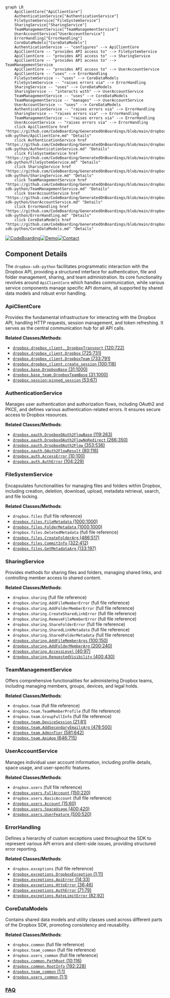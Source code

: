 ```mermaid
graph LR
    ApiClientCore["ApiClientCore"]
    AuthenticationService["AuthenticationService"]
    FileSystemService["FileSystemService"]
    SharingService["SharingService"]
    TeamManagementService["TeamManagementService"]
    UserAccountService["UserAccountService"]
    ErrorHandling["ErrorHandling"]
    CoreDataModels["CoreDataModels"]
    AuthenticationService -- "configures" --> ApiClientCore
    ApiClientCore -- "provides API access to" --> FileSystemService
    ApiClientCore -- "provides API access to" --> SharingService
    ApiClientCore -- "provides API access to" --> TeamManagementService
    ApiClientCore -- "provides API access to" --> UserAccountService
    ApiClientCore -- "uses" --> ErrorHandling
    FileSystemService -- "uses" --> CoreDataModels
    FileSystemService -- "raises errors via" --> ErrorHandling
    SharingService -- "uses" --> CoreDataModels
    SharingService -- "interacts with" --> UserAccountService
    TeamManagementService -- "uses" --> CoreDataModels
    TeamManagementService -- "manages" --> UserAccountService
    UserAccountService -- "uses" --> CoreDataModels
    AuthenticationService -- "raises errors via" --> ErrorHandling
    SharingService -- "raises errors via" --> ErrorHandling
    TeamManagementService -- "raises errors via" --> ErrorHandling
    UserAccountService -- "raises errors via" --> ErrorHandling
    click ApiClientCore href "https://github.com/CodeBoarding/GeneratedOnBoardings/blob/main/dropbox-sdk-python/ApiClientCore.md" "Details"
    click AuthenticationService href "https://github.com/CodeBoarding/GeneratedOnBoardings/blob/main/dropbox-sdk-python/AuthenticationService.md" "Details"
    click FileSystemService href "https://github.com/CodeBoarding/GeneratedOnBoardings/blob/main/dropbox-sdk-python/FileSystemService.md" "Details"
    click SharingService href "https://github.com/CodeBoarding/GeneratedOnBoardings/blob/main/dropbox-sdk-python/SharingService.md" "Details"
    click TeamManagementService href "https://github.com/CodeBoarding/GeneratedOnBoardings/blob/main/dropbox-sdk-python/TeamManagementService.md" "Details"
    click UserAccountService href "https://github.com/CodeBoarding/GeneratedOnBoardings/blob/main/dropbox-sdk-python/UserAccountService.md" "Details"
    click ErrorHandling href "https://github.com/CodeBoarding/GeneratedOnBoardings/blob/main/dropbox-sdk-python/ErrorHandling.md" "Details"
    click CoreDataModels href "https://github.com/CodeBoarding/GeneratedOnBoardings/blob/main/dropbox-sdk-python/CoreDataModels.md" "Details"
```
[![CodeBoarding](https://img.shields.io/badge/Generated%20by-CodeBoarding-9cf?style=flat-square)](https://github.com/CodeBoarding/CodeBoarding)[![Demo](https://img.shields.io/badge/Try%20our-Demo-blue?style=flat-square)](https://www.codeboarding.org/demo)[![Contact](https://img.shields.io/badge/Contact%20us%20-%20contact@codeboarding.org-lightgrey?style=flat-square)](mailto:contact@codeboarding.org)

## Component Details

The `dropbox-sdk-python` facilitates programmatic interaction with the Dropbox API, providing a structured interface for authentication, file and folder management, sharing, and team administration. Its core functionality revolves around `ApiClientCore` which handles communication, while various service components manage specific API domains, all supported by shared data models and robust error handling.

### ApiClientCore
Provides the fundamental infrastructure for interacting with the Dropbox API, handling HTTP requests, session management, and token refreshing. It serves as the central communication hub for all API calls.


**Related Classes/Methods**:

- <a href="https://github.com/dropbox/dropbox-sdk-python/blob/master/dropbox/dropbox_client.py#L120-L722" target="_blank" rel="noopener noreferrer">`dropbox.dropbox_client._DropboxTransport` (120:722)</a>
- <a href="https://github.com/dropbox/dropbox-sdk-python/blob/master/dropbox/dropbox_client.py#L725-L731" target="_blank" rel="noopener noreferrer">`dropbox.dropbox_client.Dropbox` (725:731)</a>
- <a href="https://github.com/dropbox/dropbox-sdk-python/blob/master/dropbox/dropbox_client.py#L733-L791" target="_blank" rel="noopener noreferrer">`dropbox.dropbox_client.DropboxTeam` (733:791)</a>
- <a href="https://github.com/dropbox/dropbox-sdk-python/blob/master/dropbox/dropbox_client.py#L100-L118" target="_blank" rel="noopener noreferrer">`dropbox.dropbox_client.create_session` (100:118)</a>
- <a href="https://github.com/dropbox/dropbox-sdk-python/blob/master/dropbox/base.py#L31-L1000" target="_blank" rel="noopener noreferrer">`dropbox.base.DropboxBase` (31:1000)</a>
- <a href="https://github.com/dropbox/dropbox-sdk-python/blob/master/dropbox/base_team.py#L31-L1000" target="_blank" rel="noopener noreferrer">`dropbox.base_team.DropboxTeamBase` (31:1000)</a>
- <a href="https://github.com/dropbox/dropbox-sdk-python/blob/master/dropbox/session.py#L53-L67" target="_blank" rel="noopener noreferrer">`dropbox.session:pinned_session` (53:67)</a>


### AuthenticationService
Manages user authentication and authorization flows, including OAuth2 and PKCE, and defines various authentication-related errors. It ensures secure access to Dropbox resources.


**Related Classes/Methods**:

- <a href="https://github.com/dropbox/dropbox-sdk-python/blob/master/dropbox/oauth.py#L119-L263" target="_blank" rel="noopener noreferrer">`dropbox.oauth.DropboxOAuth2FlowBase` (119:263)</a>
- <a href="https://github.com/dropbox/dropbox-sdk-python/blob/master/dropbox/oauth.py#L266-L350" target="_blank" rel="noopener noreferrer">`dropbox.oauth.DropboxOAuth2FlowNoRedirect` (266:350)</a>
- <a href="https://github.com/dropbox/dropbox-sdk-python/blob/master/dropbox/oauth.py#L353-L536" target="_blank" rel="noopener noreferrer">`dropbox.oauth.DropboxOAuth2Flow` (353:536)</a>
- <a href="https://github.com/dropbox/dropbox-sdk-python/blob/master/dropbox/oauth.py#L80-L116" target="_blank" rel="noopener noreferrer">`dropbox.oauth.OAuth2FlowResult` (80:116)</a>
- <a href="https://github.com/dropbox/dropbox-sdk-python/blob/master/dropbox/auth.py#L10-L100" target="_blank" rel="noopener noreferrer">`dropbox.auth.AccessError` (10:100)</a>
- <a href="https://github.com/dropbox/dropbox-sdk-python/blob/master/dropbox/auth.py#L104-L229" target="_blank" rel="noopener noreferrer">`dropbox.auth.AuthError` (104:229)</a>


### FileSystemService
Encapsulates functionalities for managing files and folders within Dropbox, including creation, deletion, download, upload, metadata retrieval, search, and file locking.


**Related Classes/Methods**:

- `dropbox.files` (full file reference)
- <a href="https://github.com/dropbox/dropbox-sdk-python/blob/master/dropbox/files.py#L1000-L1000" target="_blank" rel="noopener noreferrer">`dropbox.files.FileMetadata` (1000:1000)</a>
- <a href="https://github.com/dropbox/dropbox-sdk-python/blob/master/dropbox/files.py#L1000-L1000" target="_blank" rel="noopener noreferrer">`dropbox.files.FolderMetadata` (1000:1000)</a>
- `dropbox.files.DeletedMetadata` (full file reference)
- <a href="https://github.com/dropbox/dropbox-sdk-python/blob/master/dropbox/files.py#L486-L517" target="_blank" rel="noopener noreferrer">`dropbox.files.CreateFolderArg` (486:517)</a>
- <a href="https://github.com/dropbox/dropbox-sdk-python/blob/master/dropbox/files.py#L322-L412" target="_blank" rel="noopener noreferrer">`dropbox.files.CommitInfo` (322:412)</a>
- <a href="https://github.com/dropbox/dropbox-sdk-python/blob/master/dropbox/files.py#L133-L197" target="_blank" rel="noopener noreferrer">`dropbox.files.GetMetadataArg` (133:197)</a>


### SharingService
Provides methods for sharing files and folders, managing shared links, and controlling member access to shared content.


**Related Classes/Methods**:

- `dropbox.sharing` (full file reference)
- `dropbox.sharing.AddFileMemberError` (full file reference)
- `dropbox.sharing.AddFolderMemberError` (full file reference)
- `dropbox.sharing.CreateSharedLinkError` (full file reference)
- `dropbox.sharing.RemoveFileMemberError` (full file reference)
- `dropbox.sharing.ShareFolderError` (full file reference)
- `dropbox.sharing.SharedLinkMetadata` (full file reference)
- `dropbox.sharing.SharedFolderMetadata` (full file reference)
- <a href="https://github.com/dropbox/dropbox-sdk-python/blob/master/dropbox/sharing.py#L100-L150" target="_blank" rel="noopener noreferrer">`dropbox.sharing.AddFileMemberArgs` (100:150)</a>
- <a href="https://github.com/dropbox/dropbox-sdk-python/blob/master/dropbox/sharing.py#L200-L240" target="_blank" rel="noopener noreferrer">`dropbox.sharing.AddFolderMemberArg` (200:240)</a>
- <a href="https://github.com/dropbox/dropbox-sdk-python/blob/master/dropbox/sharing.py#L40-L97" target="_blank" rel="noopener noreferrer">`dropbox.sharing.AccessLevel` (40:97)</a>
- <a href="https://github.com/dropbox/dropbox-sdk-python/blob/master/dropbox/sharing.py#L400-L430" target="_blank" rel="noopener noreferrer">`dropbox.sharing.RequestedVisibility` (400:430)</a>


### TeamManagementService
Offers comprehensive functionalities for administering Dropbox teams, including managing members, groups, devices, and legal holds.


**Related Classes/Methods**:

- `dropbox.team` (full file reference)
- `dropbox.team.TeamMemberProfile` (full file reference)
- `dropbox.team.GroupFullInfo` (full file reference)
- <a href="https://github.com/dropbox/dropbox-sdk-python/blob/master/dropbox/team.py#L21-L81" target="_blank" rel="noopener noreferrer">`dropbox.team.DeviceSession` (21:81)</a>
- <a href="https://github.com/dropbox/dropbox-sdk-python/blob/master/dropbox/team.py#L478-L500" target="_blank" rel="noopener noreferrer">`dropbox.team.AddSecondaryEmailsArg` (478:500)</a>
- <a href="https://github.com/dropbox/dropbox-sdk-python/blob/master/dropbox/team.py#L581-L642" target="_blank" rel="noopener noreferrer">`dropbox.team.AdminTier` (581:642)</a>
- <a href="https://github.com/dropbox/dropbox-sdk-python/blob/master/dropbox/team.py#L646-L715" target="_blank" rel="noopener noreferrer">`dropbox.team.ApiApp` (646:715)</a>


### UserAccountService
Manages individual user account information, including profile details, space usage, and user-specific features.


**Related Classes/Methods**:

- `dropbox.users` (full file reference)
- <a href="https://github.com/dropbox/dropbox-sdk-python/blob/master/dropbox/users.py#L150-L220" target="_blank" rel="noopener noreferrer">`dropbox.users.FullAccount` (150:220)</a>
- `dropbox.users.BasicAccount` (full file reference)
- <a href="https://github.com/dropbox/dropbox-sdk-python/blob/master/dropbox/users.py#L15-L60" target="_blank" rel="noopener noreferrer">`dropbox.users.Account` (15:60)</a>
- <a href="https://github.com/dropbox/dropbox-sdk-python/blob/master/dropbox/users.py#L400-L420" target="_blank" rel="noopener noreferrer">`dropbox.users.SpaceUsage` (400:420)</a>
- <a href="https://github.com/dropbox/dropbox-sdk-python/blob/master/dropbox/users.py#L500-L520" target="_blank" rel="noopener noreferrer">`dropbox.users.UserFeature` (500:520)</a>


### ErrorHandling
Defines a hierarchy of custom exceptions used throughout the SDK to represent various API errors and client-side issues, providing structured error reporting.


**Related Classes/Methods**:

- `dropbox.exceptions` (full file reference)
- <a href="https://github.com/dropbox/dropbox-sdk-python/blob/master/dropbox/exceptions.py#L1-L11" target="_blank" rel="noopener noreferrer">`dropbox.exceptions.DropboxException` (1:11)</a>
- <a href="https://github.com/dropbox/dropbox-sdk-python/blob/master/dropbox/exceptions.py#L14-L33" target="_blank" rel="noopener noreferrer">`dropbox.exceptions.ApiError` (14:33)</a>
- <a href="https://github.com/dropbox/dropbox-sdk-python/blob/master/dropbox/exceptions.py#L36-L46" target="_blank" rel="noopener noreferrer">`dropbox.exceptions.HttpError` (36:46)</a>
- <a href="https://github.com/dropbox/dropbox-sdk-python/blob/master/dropbox/exceptions.py#L71-L79" target="_blank" rel="noopener noreferrer">`dropbox.exceptions.AuthError` (71:79)</a>
- <a href="https://github.com/dropbox/dropbox-sdk-python/blob/master/dropbox/exceptions.py#L82-L92" target="_blank" rel="noopener noreferrer">`dropbox.exceptions.RateLimitError` (82:92)</a>


### CoreDataModels
Contains shared data models and utility classes used across different parts of the Dropbox SDK, promoting consistency and reusability.


**Related Classes/Methods**:

- `dropbox.common` (full file reference)
- `dropbox.team_common` (full file reference)
- `dropbox.users_common` (full file reference)
- <a href="https://github.com/dropbox/dropbox-sdk-python/blob/master/dropbox/common.py#L10-L116" target="_blank" rel="noopener noreferrer">`dropbox.common.PathRoot` (10:116)</a>
- <a href="https://github.com/dropbox/dropbox-sdk-python/blob/master/dropbox/common.py#L192-L228" target="_blank" rel="noopener noreferrer">`dropbox.common.RootInfo` (192:228)</a>
- <a href="https://github.com/dropbox/dropbox-sdk-python/blob/master/dropbox/team_common.py#L1-L1" target="_blank" rel="noopener noreferrer">`dropbox.team_common` (1:1)</a>
- <a href="https://github.com/dropbox/dropbox-sdk-python/blob/master/dropbox/users_common.py#L1-L1" target="_blank" rel="noopener noreferrer">`dropbox.users_common` (1:1)</a>




### [FAQ](https://github.com/CodeBoarding/GeneratedOnBoardings/tree/main?tab=readme-ov-file#faq)